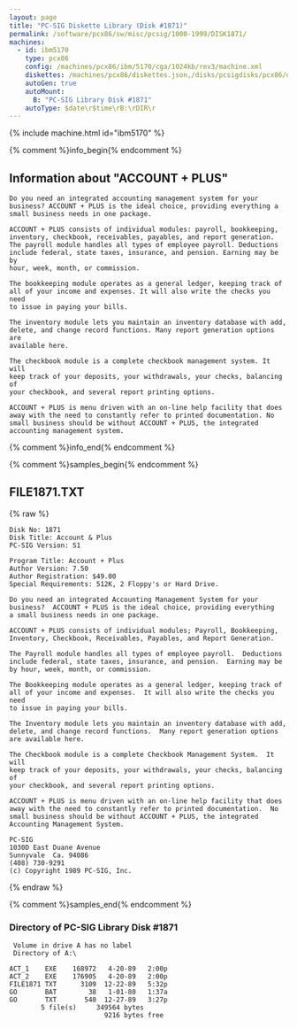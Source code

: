 ```yaml
---
layout: page
title: "PC-SIG Diskette Library (Disk #1871)"
permalink: /software/pcx86/sw/misc/pcsig/1000-1999/DISK1871/
machines:
  - id: ibm5170
    type: pcx86
    config: /machines/pcx86/ibm/5170/cga/1024kb/rev3/machine.xml
    diskettes: /machines/pcx86/diskettes.json,/disks/pcsigdisks/pcx86/diskettes.json
    autoGen: true
    autoMount:
      B: "PC-SIG Library Disk #1871"
    autoType: $date\r$time\rB:\rDIR\r
---
```


{% include machine.html id="ibm5170" %}

{% comment %}info_begin{% endcomment %}

## Information about "ACCOUNT + PLUS"

    Do you need an integrated accounting management system for your
    business? ACCOUNT + PLUS is the ideal choice, providing everything a
    small business needs in one package.
    
    ACCOUNT + PLUS consists of individual modules: payroll, bookkeeping,
    inventory, checkbook, receivables, payables, and report generation.
    The payroll module handles all types of employee payroll. Deductions
    include federal, state taxes, insurance, and pension. Earning may be by
    hour, week, month, or commission.
    
    The bookkeeping module operates as a general ledger, keeping track of
    all of your income and expenses. It will also write the checks you need
    to issue in paying your bills.
    
    The inventory module lets you maintain an inventory database with add,
    delete, and change record functions. Many report generation options are
    available here.
    
    The checkbook module is a complete checkbook management system. It will
    keep track of your deposits, your withdrawals, your checks, balancing of
    your checkbook, and several report printing options.
    
    ACCOUNT + PLUS is menu driven with an on-line help facility that does
    away with the need to constantly refer to printed documentation. No
    small business should be without ACCOUNT + PLUS, the integrated
    accounting management system.
{% comment %}info_end{% endcomment %}

{% comment %}samples_begin{% endcomment %}

## FILE1871.TXT

{% raw %}
```
Disk No: 1871                                                           
Disk Title: Account & Plus                                              
PC-SIG Version: S1                                                      
                                                                        
Program Title: Account + Plus                                           
Author Version: 7.50                                                    
Author Registration: $49.00                                             
Special Requirements: 512K, 2 Floppy's or Hard Drive.                   
                                                                        
Do you need an integrated Accounting Management System for your         
business?  ACCOUNT + PLUS is the ideal choice, providing everything     
a small business needs in one package.                                  
                                                                        
ACCOUNT + PLUS consists of individual modules; Payroll, Bookkeeping,    
Inventory, Checkbook, Receivables, Payables, and Report Generation.     
                                                                        
The Payroll module handles all types of employee payroll.  Deductions   
include federal, state taxes, insurance, and pension.  Earning may be   
by hour, week, month, or commission.                                    
                                                                        
The Bookkeeping module operates as a general ledger, keeping track of   
all of your income and expenses.  It will also write the checks you need
to issue in paying your bills.                                          
                                                                        
The Inventory module lets you maintain an inventory database with add,  
delete, and change record functions.  Many report generation options    
are available here.                                                     
                                                                        
The Checkbook module is a complete Checkbook Management System.  It will
keep track of your deposits, your withdrawals, your checks, balancing of
your checkbook, and several report printing options.                    
                                                                        
ACCOUNT + PLUS is menu driven with an on-line help facility that does   
away with the need to constantly refer to printed documentation.  No    
small business should be without ACCOUNT + PLUS, the integrated         
Accounting Management System.                                           
                                                                        
PC-SIG                                                                  
1030D East Duane Avenue                                                 
Sunnyvale  Ca. 94086                                                    
(408) 730-9291                                                          
(c) Copyright 1989 PC-SIG, Inc.                                         
```
{% endraw %}

{% comment %}samples_end{% endcomment %}

### Directory of PC-SIG Library Disk #1871

     Volume in drive A has no label
     Directory of A:\

    ACT_1    EXE    168972   4-20-89   2:00p
    ACT_2    EXE    176905   4-20-89   2:00p
    FILE1871 TXT      3109  12-22-89   5:32p
    GO       BAT        38   1-01-80   1:37a
    GO       TXT       540  12-27-89   3:27p
            5 file(s)     349564 bytes
                            9216 bytes free
